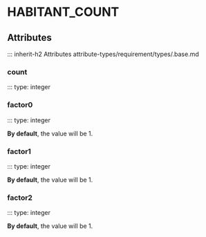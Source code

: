 # HABITANT_COUNT

## Attributes
::: inherit-h2 Attributes attribute-types/requirement/types/.base.md

### count
::: type: integer

### factor0
::: type: integer

**By default**, the value will be 1.

### factor1
::: type: integer

**By default**, the value will be 1.

### factor2
::: type: integer

**By default**, the value will be 1.
